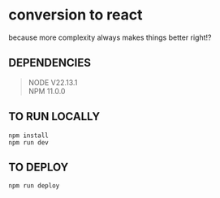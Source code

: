 # conversion to react

because more complexity always makes things better right!?

## DEPENDENCIES

> NODE V22.13.1 <br>
> NPM 11.0.0

## TO RUN LOCALLY

 `npm install` <br>
 `npm run dev`

## TO DEPLOY

`npm run deploy`

